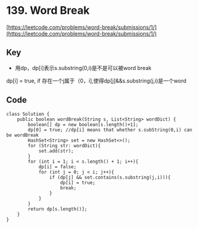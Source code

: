# 139. Word Break
[https://leetcode.com/problems/word-break/submissions/1/](https://leetcode.com/problems/word-break/submissions/1/)

## Key
* 用dp，dp[i]表示s.substring(0,i)是不是可以被word break

dp[i] = true, if 存在一个j属于（0，i],使得dp[j]&&s.substring(j,i)是一个word

## Code
```
class Solution {
    public boolean wordBreak(String s, List<String> wordDict) {
        boolean[] dp = new boolean[s.length()+1];
        dp[0] = true; //dp[i] means that whether s.subString(0,i) can be wordBreak
        HashSet<String> set = new HashSet<>();
        for (String str: wordDict){
            set.add(str);
        }
        for (int i = 1; i < s.length() + 1; i++){
            dp[i] = false;
            for (int j = 0; j < i; j++){
                if (dp[j] && set.contains(s.substring(j,i))){
                    dp[i] = true;
                    break;
                }
            }
        }
        return dp[s.length()];
    }
}
```
